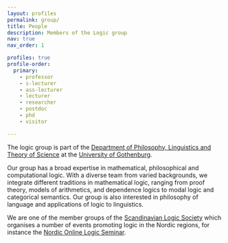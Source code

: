 ```yaml
---
layout: profiles
permalink: group/
title: People
description: Members of the Logic group
nav: true
nav_order: 1

profiles: true
profile-order:
  primary:
    - professor
    - s-lecturer
    - ass-lecturer
    - lecturer
    - researcher
    - postdoc
    - phd
    - visitor

---
```


The logic group is part of the [Department of Philosophy, Linguistics and Theory of Science](https://www.gu.se/flov) at the [University of Gothenburg](https://www.gu.se).

Our group has a broad expertise in mathematical, philosophical and computational logic. With a diverse team from varied backgrounds, we integrate different traditions in mathematical logic, ranging from proof theory, models of arithmetics, and dependence logics to modal logic and categorical semantics. Our group is also interested in philosophy of language and applications of logic to linguistics.

We are one of the member groups of the [Scandinavian Logic Society](https://scandinavianlogic.org) which organises a number of events promoting logic in the Nordic regions, for instance the [Nordic Online Logic Seminar](https://scandinavianlogic.org).